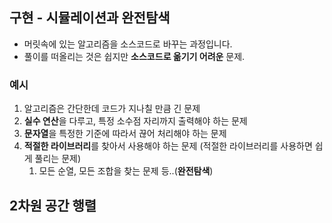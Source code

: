 ## 구현 - 시뮬레이션과 완전탐색
- 머릿속에 있는 알고리즘을 소스코드로 바꾸는 과정입니다. 
- 풀이를 떠올리는 것은 쉽지만 **소스코드로 옮기기 어려운** 문제.

### 예시
1. 알고리즘은 간단한데 코드가 지나칠 만큼 긴 문제
2. **실수 연산**을 다루고, 특정 소수점 자리까지 출력해야 하는 문제
3. **문자열**을 특정한 기준에 따라서 끊어 처리해야 하는 문제
4. **적절한 라이브러리**를 찾아서 사용해야 하는 문제 (적절한 라이브러리를 사용하면 쉽게 풀리는 문제)
   1. 모든 순열, 모든 조합을 찾는 문제 등..(**완전탐색**)

## 2차원 공간 행렬
